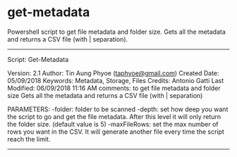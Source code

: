 # get-metadata
Powershell script to get file metadata and folder size. Gets all the metadata and returns a CSV file (with | separation).

-----------------------------------------------------------------------------
Script: Get-Metadata

Version: 2.1
Author: Tin Aung Phyoe (taphyoe@gmail.com)
Created Date: 05/09/2018
Keywords: Metadata, Storage, Files
Credits: Antonio Gatti
Last Modified: 06/09/2018 11:16 AM
comments: to get file metadata and folder size
Gets all the metadata and returns a CSV file (with | separation)

PARAMETERS:
-folder: folder to be scanned
-depth: set how deep you want the script to go and get the file metadata. After this level it will only return the folder size. (default value is 5)
-maxFileRows: set the max number of rows you want in the CSV. It will generate another file every time the script reach the limit.

-----------------------------------------------------------------------------
